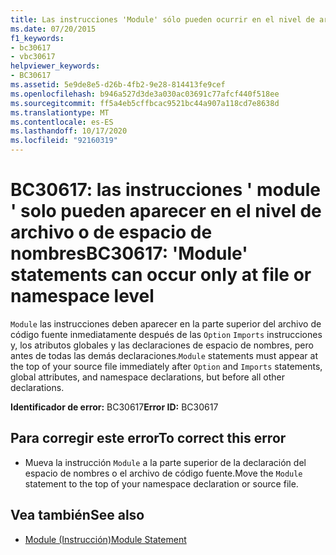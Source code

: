 ```yaml
---
title: Las instrucciones 'Module' sólo pueden ocurrir en el nivel de archivo o de espacio de nombres
ms.date: 07/20/2015
f1_keywords:
- bc30617
- vbc30617
helpviewer_keywords:
- BC30617
ms.assetid: 5e9de8e5-d26b-4fb2-9e28-814413fe9cef
ms.openlocfilehash: b946a527d3de3a030ac03691c77afcf440f518ee
ms.sourcegitcommit: ff5a4eb5cffbcac9521bc44a907a118cd7e8638d
ms.translationtype: MT
ms.contentlocale: es-ES
ms.lasthandoff: 10/17/2020
ms.locfileid: "92160319"
---
```

# <a name="bc30617-module-statements-can-occur-only-at-file-or-namespace-level"></a><span data-ttu-id="61e97-102">BC30617: las instrucciones ' module ' solo pueden aparecer en el nivel de archivo o de espacio de nombres</span><span class="sxs-lookup"><span data-stu-id="61e97-102">BC30617: 'Module' statements can occur only at file or namespace level</span></span>

<span data-ttu-id="61e97-103">`Module` las instrucciones deben aparecer en la parte superior del archivo de código fuente inmediatamente después de las `Option` `Imports` instrucciones y, los atributos globales y las declaraciones de espacio de nombres, pero antes de todas las demás declaraciones.</span><span class="sxs-lookup"><span data-stu-id="61e97-103">`Module` statements must appear at the top of your source file immediately after `Option` and `Imports` statements, global attributes, and namespace declarations, but before all other declarations.</span></span>

 <span data-ttu-id="61e97-104">**Identificador de error:** BC30617</span><span class="sxs-lookup"><span data-stu-id="61e97-104">**Error ID:** BC30617</span></span>

## <a name="to-correct-this-error"></a><span data-ttu-id="61e97-105">Para corregir este error</span><span class="sxs-lookup"><span data-stu-id="61e97-105">To correct this error</span></span>

- <span data-ttu-id="61e97-106">Mueva la instrucción `Module` a la parte superior de la declaración del espacio de nombres o el archivo de código fuente.</span><span class="sxs-lookup"><span data-stu-id="61e97-106">Move the `Module` statement to the top of your namespace declaration or source file.</span></span>

## <a name="see-also"></a><span data-ttu-id="61e97-107">Vea también</span><span class="sxs-lookup"><span data-stu-id="61e97-107">See also</span></span>

- [<span data-ttu-id="61e97-108">Module (Instrucción)</span><span class="sxs-lookup"><span data-stu-id="61e97-108">Module Statement</span></span>](../statements/module-statement.md)
